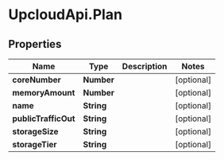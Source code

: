 # UpcloudApi.Plan

## Properties
Name | Type | Description | Notes
------------ | ------------- | ------------- | -------------
**coreNumber** | **Number** |  | [optional] 
**memoryAmount** | **Number** |  | [optional] 
**name** | **String** |  | [optional] 
**publicTrafficOut** | **String** |  | [optional] 
**storageSize** | **String** |  | [optional] 
**storageTier** | **String** |  | [optional] 


